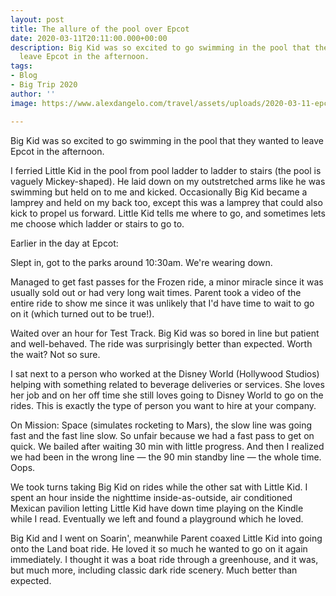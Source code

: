 ```yaml
---
layout: post
title: The allure of the pool over Epcot
date: 2020-03-11T20:11:00.000+00:00
description: Big Kid was so excited to go swimming in the pool that they wanted to
  leave Epcot in the afternoon.
tags:
- Blog
- Big Trip 2020
author: ''
image: https://www.alexdangelo.com/travel/assets/uploads/2020-03-11-epcot-spaceship-eart-detail.jpg

---
```

Big Kid was so excited to go swimming in the pool that they wanted to leave Epcot in the afternoon.

I ferried Little Kid in the pool from pool ladder to ladder to stairs (the pool is vaguely Mickey-shaped). He laid down on my outstretched arms like he was swimming but held on to me and kicked. Occasionally Big Kid became a lamprey and held on my back too, except this was a lamprey that could also kick to propel us forward. Little Kid tells me where to go, and sometimes lets me choose which ladder or stairs to go to.

Earlier in the day at Epcot:

Slept in, got to the parks around 10:30am. We're wearing down.

Managed to get fast passes for the Frozen ride, a minor miracle since it was usually sold out or had very long wait times. Parent took a video of the entire ride to show me since it was unlikely that I'd have time to wait to go on it (which turned out to be true!).

Waited over an hour for Test Track. Big Kid was so bored in line but patient and well-behaved. The ride was surprisingly better than expected. Worth the wait? Not so sure. 

I sat next to a person who worked at the Disney World (Hollywood Studios) helping with something related to beverage deliveries or services. She loves her job and on her off time she still loves going to Disney World to go on the rides. This is exactly the type of person you want to hire at your company.

On Mission: Space (simulates rocketing to Mars), the slow line was going fast and the fast line slow. So unfair because we had a fast pass to get on quick. We bailed after waiting 30 min with little progress. And then I realized we had been in the wrong line — the 90 min standby line — the whole time. Oops.

We took turns taking Big Kid on rides while the other sat with Little Kid. I spent an hour inside the nighttime inside-as-outside, air conditioned Mexican pavilion letting Little Kid have down time playing on the Kindle while I read. Eventually we left and found a playground which he loved. 

Big Kid and I went on Soarin', meanwhile Parent coaxed Little Kid into going onto the Land boat ride. He loved it so much he wanted to go on it again immediately. I thought it was a boat ride through a greenhouse, and it was, but much more, including classic dark ride scenery. Much better than expected.